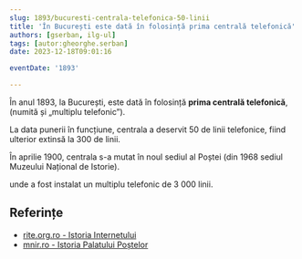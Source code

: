 ```yaml
---
slug: 1893/bucuresti-centrala-telefonica-50-linii
title: 'În București este dată în folosință prima centrală telefonică'
authors: [gserban, ilg-ul]
tags: [autor:gheorghe.serban]
date: 2023-12-18T09:01:16

eventDate: '1893'

---
```


În anul 1893, la București, este dată în folosință
**prima centrală telefonică**, (numită și „multiplu telefonic”).

<!-- truncate -->

La data punerii în funcțiune, centrala a deservit
50 de linii telefonice, fiind ulterior extinsă la 300 de linii.

În aprilie 1900, centrala s-a mutat în noul sediul al Poștei
(din 1968 sediul Muzeului Național de Istorie).

unde a fost
instalat un multiplu telefonic de 3 000 linii.

## Referințe

- [rite.org.ro - Istoria Internetului](https://rite.org.ro/istoria-internetului/)
- [mnir.ro - Istoria Palatului Poștelor](https://www.mnir.ro/cladirea-muzeului-national-de-istorie-a-romaniei/)
